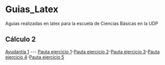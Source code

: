 # Guias_Latex
Aguias realizadas en latex para la escuela de Ciencias Básicas en la UDP

## Cálculo 2

[Ayudantía 1](C2/GuiaAy1/c2-ay1.pdf) --- [Pauta ejercicio 1](C2/GuiaAy1/Pauta/c2-ay1-ej1.pdf)-[Pauta ejercicio 2](C2/GuiaAy1/Pauta/c2-ay1-ej2.pdf)-[Pauta ejercicio 3](C2/GuiaAy1/Pauta/c2-ay1-ej3.pdf)-[Pauta ejercicio 4](C2/GuiaAy1/Pauta/c2-ay1-ej4.pdf)-[Pauta ejercicio 5](C2/GuiaAy1/Pauta/c2-ay1-ej5.pdf)
